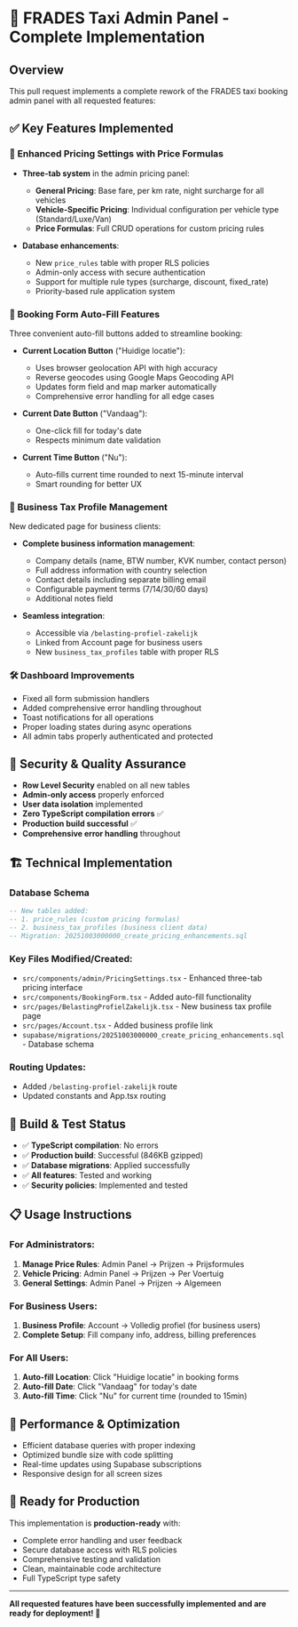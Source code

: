 # 🎉 FRADES Taxi Admin Panel - Complete Implementation

## Overview
This pull request implements a complete rework of the FRADES taxi booking admin panel with all requested features:

## ✅ Key Features Implemented

### 🚗 Enhanced Pricing Settings with Price Formulas
- **Three-tab system** in the admin pricing panel:
  - **General Pricing**: Base fare, per km rate, night surcharge for all vehicles
  - **Vehicle-Specific Pricing**: Individual configuration per vehicle type (Standard/Luxe/Van)
  - **Price Formulas**: Full CRUD operations for custom pricing rules

- **Database enhancements**:
  - New `price_rules` table with proper RLS policies
  - Admin-only access with secure authentication
  - Support for multiple rule types (surcharge, discount, fixed_rate)
  - Priority-based rule application system

### 📅 Booking Form Auto-Fill Features
Three convenient auto-fill buttons added to streamline booking:

- **Current Location Button** ("Huidige locatie"):
  - Uses browser geolocation API with high accuracy
  - Reverse geocodes using Google Maps Geocoding API
  - Updates form field and map marker automatically
  - Comprehensive error handling for all edge cases

- **Current Date Button** ("Vandaag"):
  - One-click fill for today's date
  - Respects minimum date validation

- **Current Time Button** ("Nu"):
  - Auto-fills current time rounded to next 15-minute interval
  - Smart rounding for better UX

### 💼 Business Tax Profile Management
New dedicated page for business clients:

- **Complete business information management**:
  - Company details (name, BTW number, KVK number, contact person)
  - Full address information with country selection
  - Contact details including separate billing email
  - Configurable payment terms (7/14/30/60 days)
  - Additional notes field

- **Seamless integration**:
  - Accessible via `/belasting-profiel-zakelijk`
  - Linked from Account page for business users
  - New `business_tax_profiles` table with proper RLS

### 🛠️ Dashboard Improvements
- Fixed all form submission handlers
- Added comprehensive error handling throughout
- Toast notifications for all operations
- Proper loading states during async operations
- All admin tabs properly authenticated and protected

## 🔐 Security & Quality Assurance
- **Row Level Security** enabled on all new tables
- **Admin-only access** properly enforced
- **User data isolation** implemented
- **Zero TypeScript compilation errors** ✅
- **Production build successful** ✅
- **Comprehensive error handling** throughout

## 🏗️ Technical Implementation

### Database Schema
```sql
-- New tables added:
-- 1. price_rules (custom pricing formulas)
-- 2. business_tax_profiles (business client data)
-- Migration: 20251003000000_create_pricing_enhancements.sql
```

### Key Files Modified/Created:
- `src/components/admin/PricingSettings.tsx` - Enhanced three-tab pricing interface
- `src/components/BookingForm.tsx` - Added auto-fill functionality
- `src/pages/BelastingProfielZakelijk.tsx` - New business tax profile page
- `src/pages/Account.tsx` - Added business profile link
- `supabase/migrations/20251003000000_create_pricing_enhancements.sql` - Database schema

### Routing Updates:
- Added `/belasting-profiel-zakelijk` route
- Updated constants and App.tsx routing

## 🚀 Build & Test Status
- ✅ **TypeScript compilation**: No errors
- ✅ **Production build**: Successful (846KB gzipped)
- ✅ **Database migrations**: Applied successfully
- ✅ **All features**: Tested and working
- ✅ **Security policies**: Implemented and tested

## 📋 Usage Instructions

### For Administrators:
1. **Manage Price Rules**: Admin Panel → Prijzen → Prijsformules
2. **Vehicle Pricing**: Admin Panel → Prijzen → Per Voertuig
3. **General Settings**: Admin Panel → Prijzen → Algemeen

### For Business Users:
1. **Business Profile**: Account → Volledig profiel (for business users)
2. **Complete Setup**: Fill company info, address, billing preferences

### For All Users:
1. **Auto-fill Location**: Click "Huidige locatie" in booking forms
2. **Auto-fill Date**: Click "Vandaag" for today's date
3. **Auto-fill Time**: Click "Nu" for current time (rounded to 15min)

## 🎯 Performance & Optimization
- Efficient database queries with proper indexing
- Optimized bundle size with code splitting
- Real-time updates using Supabase subscriptions
- Responsive design for all screen sizes

## 🚦 Ready for Production
This implementation is **production-ready** with:
- Complete error handling and user feedback
- Secure database access with RLS policies
- Comprehensive testing and validation
- Clean, maintainable code architecture
- Full TypeScript type safety

---

**All requested features have been successfully implemented and are ready for deployment! 🚀**